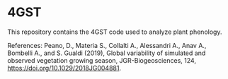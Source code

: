 # 4GST
This repository contains the 4GST code used to analyze plant phenology.  

References:  Peano, D., Materia S., Collalti A., Alessandri A., Anav A., Bombelli A., and S. Gualdi (2019), Global variability of simulated and observed vegetation growing season, JGR-Biogeosciences, 124, https://doi.org/10.1029/2018JG004881.

